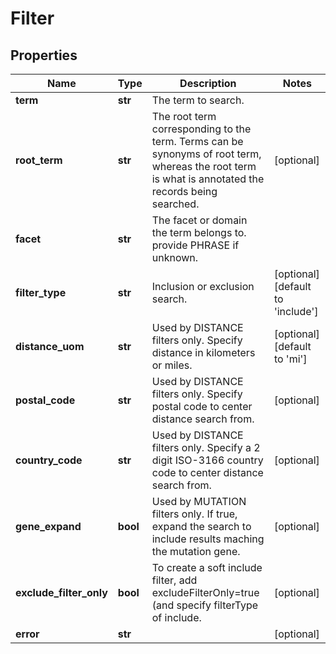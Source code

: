# Filter

## Properties
Name | Type | Description | Notes
------------ | ------------- | ------------- | -------------
**term** | **str** | The term to search. | 
**root_term** | **str** | The root term corresponding to the term.  Terms can be synonyms of root term, whereas the root term is what is annotated the records being searched. | [optional] 
**facet** | **str** | The facet or domain the term belongs to.  provide PHRASE if unknown. | 
**filter_type** | **str** | Inclusion or exclusion search. | [optional] [default to 'include']
**distance_uom** | **str** | Used by DISTANCE filters only.  Specify distance in kilometers or miles. | [optional] [default to 'mi']
**postal_code** | **str** | Used by DISTANCE filters only.  Specify postal code to center distance search from. | [optional] 
**country_code** | **str** | Used by DISTANCE filters only.  Specify a 2 digit ISO-3166 country code to center distance search from. | [optional] 
**gene_expand** | **bool** | Used by MUTATION filters only.  If true, expand the search to include results maching the mutation gene. | [optional] 
**exclude_filter_only** | **bool** | To create a soft include filter, add excludeFilterOnly&#x3D;true (and specify filterType of include. | [optional] 
**error** | **str** |  | [optional] 



